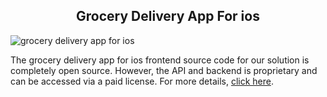 <h2 style="text-align:center">Grocery Delivery App For ios </h2>

![grocery delivery app for ios](https://admin.ninjascode.com/) 

The grocery delivery app for ios frontend source code for our solution is completely open source. However, the API and backend is proprietary and can be accessed via a paid license. For more details, <a href="https://enatega.com/?utm_source=github&utm_medium=repo&utm_campaign=margaret-grocery-delivery-app-for-ios" target="_blank">click here</a>.
